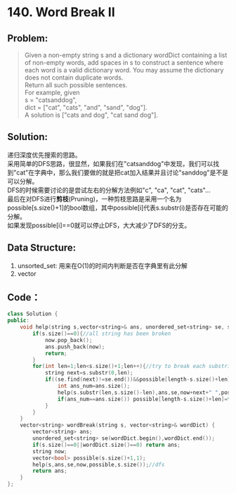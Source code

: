 # 140. Word Break II
## Problem:
> Given a non-empty string s and a dictionary wordDict containing a list of non-empty words, add spaces in s to construct a sentence where each word is a valid dictionary word. You may assume the dictionary does not contain duplicate words.  
> Return all such possible sentences.  
> For example, given  
> s = "catsanddog",  
> dict = ["cat", "cats", "and", "sand", "dog"].  
> A solution is ["cats and dog", "cat sand dog"].  


## Solution:
递归深度优先搜索的思路。  
采用简单的DFS思路，很显然，如果我们在"catsanddog"中发现，我们可以找到"cat"在字典中，那么我们要做的就是把cat加入结果并且讨论"sanddog"是不是可以分解。  
DFS的时候需要讨论的是尝试左右的分解方法例如"c", "ca", "cat", "cats"...  
最后在对DFS进行**剪枝**(Pruning)，一种剪枝思路是采用一个名为possible[s.size()+1]的bool数组，其中possible[i]代表s.substr(i)是否存在可能的分解。  
如果发现possible[i]==0就可以停止DFS，大大减少了DFS的分支。  

## Data Structure:
1. unsorted_set<string>: 用来在O(1)的时间内判断是否在字典里有此分解  
2. vector

## Code：
```cpp
class Solution {
public:
    void help(string s,vector<string>& ans, unordered_set<string> se, string now,vector<bool>& possible,int length){
        if(s.size()==0){//all string has been broken
            now.pop_back();
            ans.push_back(now);
            return;
        }
        for(int len=1;len<s.size()+1;len++){//try to break each substring
            string next=s.substr(0,len);
            if((se.find(next)!=se.end())&&possible[length-s.size()+len]){//if there is a break
                int ans_num=ans.size();
                help(s.substr(len,s.size()-len),ans,se,now+next+" ",possible,length);
                if(ans_num==ans.size()) possible[length-s.size()+len]=false;//if there is not a break after string[i]
            }
        }
    }
    vector<string> wordBreak(string s, vector<string>& wordDict) {
        vector<string> ans;
        unordered_set<string> se(wordDict.begin(),wordDict.end());
        if(s.size()==0||wordDict.size()==0) return ans;
        string now;
        vector<bool> possible(s.size()+1,1);
        help(s,ans,se,now,possible,s.size());//dfs
        return ans;
    }
};
```
